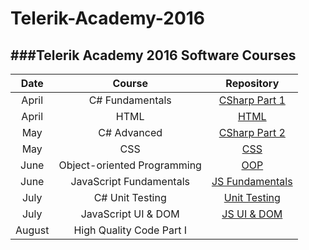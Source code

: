 # Telerik-Academy-2016
###Telerik Academy 2016 Software Courses
---
|       Date    | Course |              Repository              |
|:---------------:|:----------------------------------:|:-----------------------------------------------------:|
| April |           C# Fundamentals          | [CSharp Part 1](https://github.com/tpopov94/Telerik-Academy-2016/tree/master/CSharp%20Part%20I) |
|  April |            HTML           |       [HTML](https://github.com/tpopov94/Telerik-Academy-2016/tree/master/CSharp%20Part%20I) |
|  May |              C# Advanced              |     [CSharp Part 2](https://github.com/tpopov94/Telerik-Academy-2016/tree/master/CSharp%20Part%20II)  |
| May |           CSS         |                [CSS](https://github.com/tpopov94/Telerik-Academy-2016/tree/master/CSS)                                       |
|  June  |  Object-oriented Programming             |   [OOP](https://github.com/tpopov94/Telerik-Academy-2016/tree/master/OOP)    |
| June |           JavaScript Fundamentals           |          [JS Fundamentals](https://github.com/tpopov94/Telerik-Academy-2016/tree/master/JavaScript%20Fundamentals)|
|   July  |               C# Unit Testing               |     [Unit Testing](https://github.com/tpopov94/Telerik-Academy-2016/tree/master/Hiqh%20Quality%20Code/Unit%20Testing)          |
|   July  |               JavaScript UI & DOM               |          [JS UI & DOM](https://github.com/tpopov94/Telerik-Academy-2016/tree/master/JavaScript%20UI%20%26%20DOM)         |
|   August  |               High Quality Code Part I               |     |